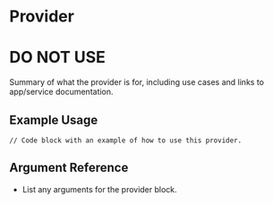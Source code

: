 # <provider> Provider

# DO NOT USE

Summary of what the provider is for, including use cases and links to
app/service documentation.

## Example Usage

```hcl
// Code block with an example of how to use this provider.
```

## Argument Reference

* List any arguments for the provider block.